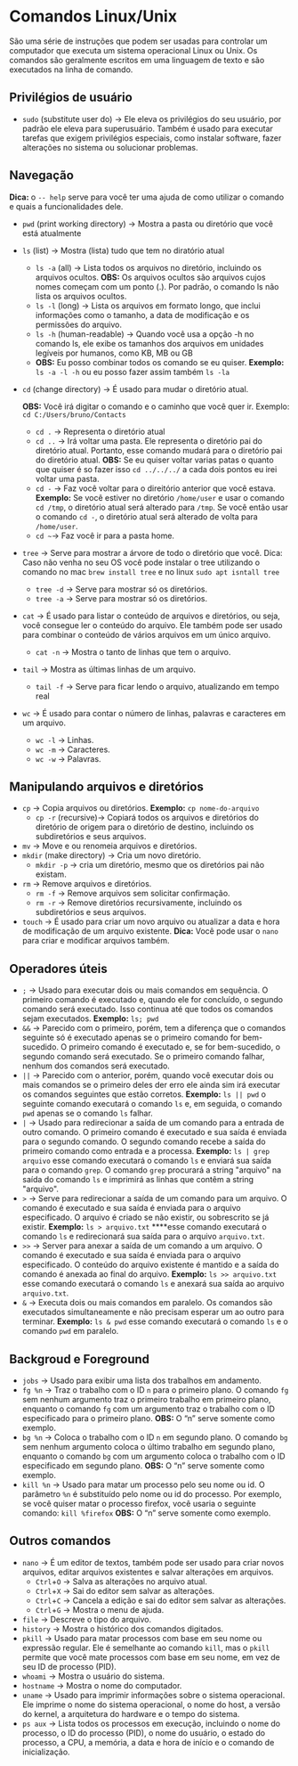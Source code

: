 # Comandos Linux/Unix

São uma série de instruções que podem ser usadas para controlar um computador que executa um sistema operacional Linux ou Unix. Os comandos são geralmente escritos em uma linguagem de texto e são executados na linha de comando.

## Privilégios de usuário

- `sudo` (substitute user do) → Ele eleva os privilégios do seu usuário, por padrão ele eleva para superusuário. Também é usado para executar tarefas que exigem privilégios especiais, como instalar software, fazer alterações no sistema ou solucionar problemas.

## Navegação

**Dica:** o `-- help` serve para você ter uma ajuda de como utilizar o comando e quais a funcionalidades dele.

- `pwd` (print working directory) → Mostra a pasta ou diretório que você está atualmente
- `ls` (list) → Mostra (lista) tudo que tem no diratório atual
    - `ls -a` (all) → Lista todos os arquivos no diretório, incluindo os arquivos ocultos.
    **OBS:** Os arquivos ocultos são arquivos cujos nomes começam com um ponto (.). Por padrão, o comando ls não lista os arquivos ocultos.
    - `ls -l` (long) → Lista os arquivos em formato longo, que inclui informações como o tamanho, a data de modificação e os permissões do arquivo.
    - `ls -h` (human-readable) → Quando você usa a opção -h no comando ls, ele exibe os tamanhos dos arquivos em unidades legíveis por humanos, como KB, MB ou GB
    - **OBS:** Eu posso combinar todos os comando se eu quiser. **Exemplo:** `ls -a -l -h` ou eu posso fazer assim também `ls -la`
- `cd` (change directory) → É usado para mudar o diretório atual.
    
    **OBS:** Você irá digitar o comando e o caminho que você quer ir. Exemplo: `cd C:/Users/bruno/Contacts`
    
    - `cd .` → Representa o diretório atual
    - `cd ..` → Irá voltar uma pasta. Ele representa o diretório pai do diretório atual. Portanto, esse comando mudará para o diretório pai do diretório atual.
    **OBS:** Se eu quiser voltar varias patas o quanto que quiser é so fazer isso `cd ../../../` a cada dois pontos eu irei voltar uma pasta.
    - `cd -` → Faz você voltar para o direitório anterior que você estava. **Exemplo:** Se você estiver no diretório `/home/user` e usar o comando `cd /tmp`, o diretório atual será alterado para `/tmp`. Se você então usar o comando `cd -`, o diretório atual será alterado de volta para `/home/user`.
    - `cd ~`→ Faz você ir para a pasta home.
- `tree` → Serve para mostrar a árvore de todo o diretório que você. Dica: Caso não venha no seu OS você pode instalar o tree utilizando o comando no mac `brew install tree` e no linux `sudo apt isntall tree`
    - `tree -d` → Serve para mostrar só os diretórios.
    - `tree -a` → Serve para mostrar só os diretórios.
- `cat` → É usado para listar o conteúdo de arquivos e diretórios, ou seja, você consegue ler o conteúdo do arquivo. Ele também pode ser usado para combinar o conteúdo de vários arquivos em um único arquivo.
    - `cat -n` → Mostra o tanto de linhas que tem o arquivo.
- `tail` → Mostra as últimas linhas de um arquivo.
    - `tail -f` → Serve para ficar lendo o arquivo, atualizando em tempo real
- `wc` → É usado para contar o número de linhas, palavras e caracteres em um arquivo.
    - `wc -l` → Linhas.
    - `wc -m` → Caracteres.
    - `wc -w` → Palavras.

## Manipulando arquivos e diretórios

- `cp` → Copia arquivos ou diretórios. **Exemplo:** `cp nome-do-arquivo`
    - `cp -r` (recursive)→ Copiará todos os arquivos e diretórios do diretório de origem para o diretório de destino, incluindo os subdiretórios e seus arquivos.
- `mv` → Move e ou renomeia arquivos e diretórios.
- `mkdir` (make directory) → Cria um novo diretório.
    - `mkdir -p` → cria um diretório, mesmo que os diretórios pai não existam.
- `rm` → Remove arquivos e diretórios.
    - `rm -f` → Remove arquivos sem solicitar confirmação.
    - `rm -r` → Remove diretórios recursivamente, incluindo os subdiretórios e seus arquivos.
- `touch` → É usado para criar um novo arquivo ou atualizar a data e hora de modificação de um arquivo existente.
**Dica:** Você pode usar o `nano` para criar e modificar arquivos também.

## Operadores úteis

- `;` → Usado para executar dois ou mais comandos em sequência. O primeiro comando é executado e, quando ele for concluído, o segundo comando será executado. Isso continua até que todos os comandos sejam executados.
**Exemplo:** `ls; pwd`
- `&&` → Parecido com o primeiro, porém, tem a diferença que o comandos seguinte só é executado apenas se o primeiro comando for bem-sucedido. O primeiro comando é executado e, se for bem-sucedido, o segundo comando será executado. Se o primeiro comando falhar, nenhum dos comandos será executado.
- `||` → Parecido com o anterior, porém, quando você executar dois ou mais comandos se o primeiro deles der erro ele ainda sim irá executar os comandos seguintes que estão corretos.
**Exemplo:**  `ls || pwd` o seguinte comando executará o comando `ls` e, em seguida, o comando `pwd` apenas se o comando `ls` falhar.
- `|` → Usado para redirecionar a saída de um comando para a entrada de outro comando. O primeiro comando é executado e sua saída é enviada para o segundo comando. O segundo comando recebe a saída do primeiro comando como entrada e a processa.
**Exemplo:** `ls | grep arquivo` esse comando executará o comando `ls` e enviará sua saída para o comando `grep`. O comando `grep` procurará a string "arquivo" na saída do comando `ls` e imprimirá as linhas que contêm a string "arquivo".
- `>` → Serve para redirecionar a saída de um comando para um arquivo. O comando é executado e sua saída é enviada para o arquivo especificado. O arquivo é criado se não existir, ou sobrescrito se já existir.
**Exemplo:** `ls > arquivo.txt` ****esse comando executará o comando `ls` e redirecionará sua saída para o arquivo `arquivo.txt`.
- `>>` → Server para anexar a saída de um comando a um arquivo. O comando é executado e sua saída é enviada para o arquivo especificado. O conteúdo do arquivo existente é mantido e a saída do comando é anexada ao final do arquivo.
**Exemplo:** `ls >> arquivo.txt` esse comando executará o comando `ls` e anexará sua saída ao arquivo `arquivo.txt`.
- `&` → Executa dois ou mais comandos em paralelo. Os comandos são executados simultaneamente e não precisam esperar um ao outro para terminar.
**Exemplo:** `ls & pwd` esse comando executará o comando `ls` e o comando `pwd` em paralelo.

## Backgroud e Foreground

- `jobs` → Usado para exibir uma lista dos trabalhos em andamento.
- `fg %n` → Traz o trabalho com o ID `n` para o primeiro plano. O comando `fg` sem nenhum argumento traz o primeiro trabalho em primeiro plano, enquanto o comando `fg` com um argumento traz o trabalho com o ID especificado para o primeiro plano.
**OBS:** O “n” serve somente como exemplo.
- `bg %n` → Coloca o trabalho com o ID `n` em segundo plano. O comando `bg` sem nenhum argumento coloca o último trabalho em segundo plano, enquanto o comando `bg` com um argumento coloca o trabalho com o ID especificado em segundo plano.
**OBS:** O “n” serve somente como exemplo.
- `kill %n` → Usado para matar um processo pelo seu nome ou id. O parâmetro `%n` é substituído pelo nome ou id do processo. Por exemplo, se você quiser matar o processo firefox, você usaria o seguinte comando: `kill %firefox`
**OBS:** O “n” serve somente como exemplo.

## Outros comandos

- `nano` → É um editor de textos, também pode ser usado para criar novos arquivos, editar arquivos existentes e salvar alterações em arquivos.
    - `Ctrl`+`O` → Salva as alterações no arquivo atual.
    - `Ctrl`+`X` → Sai do editor sem salvar as alterações.
    - `Ctrl`+`C` → Cancela a edição e sai do editor sem salvar as alterações.
    - `Ctrl`+`G` → Mostra o menu de ajuda.
- `file` → Descreve o tipo do arquivo.
- `history` → Mostra o histórico dos comandos digitados.
- `pkill` → Usado para matar processos com base em seu nome ou expressão regular. Ele é semelhante ao comando `kill`, mas o `pkill` permite que você mate processos com base em seu nome, em vez de seu ID de processo (PID).
- `whoami` → Mostra o usuário do sistema.
- `hostname` → Mostra o nome do computador.
- `uname` → Usado para imprimir informações sobre o sistema operacional. Ele imprime o nome do sistema operacional, o nome do host, a versão do kernel, a arquitetura do hardware e o tempo do sistema.
- `ps aux` → Lista todos os processos em execução, incluindo o nome do processo, o ID do processo (PID), o nome do usuário, o estado do processo, a CPU, a memória, a data e hora de início e o comando de inicialização.
